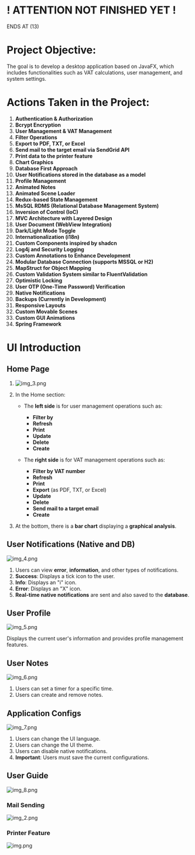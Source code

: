 # ! ATTENTION NOT FINISHED YET !
ENDS AT (13)
# Project Objective:
The goal is to develop a desktop application based on JavaFX, which includes functionalities such as VAT calculations, user management, and system settings.

# Actions Taken in the Project:

1. **Authentication & Authorization**
2. **Bcrypt Encryption**
3. **User Management & VAT Management**
4. **Filter Operations**
5. **Export to PDF, TXT, or Excel**
6. **Send mail to the target email via SendGrid API**
7. **Print data to the printer feature**
8. **Chart Graphics**
9. **Database First Approach**
10. **User Notifications stored in the database as a model**
11. **Profile Management**
12. **Animated Notes**
13. **Animated Scene Loader**
14. **Redux-based State Management**
15. **MsSQL RDMS (Relational Database Management System)**
16. **Inversion of Control (IoC)**
17. **MVC Architecture with Layered Design**
18. **User Document (WebView Integration)**
19. **Dark/Light Mode Toggle**
20. **Internationalization (i18n)**
21. **Custom Components inspired by shadcn**
22. **Log4j and Security Logging**
23. **Custom Annotations to Enhance Development**
24. **Modular Database Connection (supports MSSQL or H2)**
25. **MapStruct for Object Mapping**
26. **Custom Validation System similar to FluentValidation**
27. **Optimistic Locking**
28. **User OTP (One-Time Password) Verification**
29. **Native Notifications**
30. **Backups (Currently in Development)**
31. **Responsive Layouts**
32. **Custom Movable Scenes**
33. **Custom GUI Animations**
34. **Spring Framework**

# UI Introduction

## Home Page
1. ![img_3.png](img_3.png)

2. In the Home section:

    - The **left side** is for user management operations such as:
        - **Filter by**
        - **Refresh**
        - **Print**
        - **Update**
        - **Delete**
        - **Create**

    - The **right side** is for VAT management operations such as:
        - **Filter by VAT number**
        - **Refresh**
        - **Print**
        - **Export** (as PDF, TXT, or Excel)
        - **Update**
        - **Delete**
        - **Send mail to a target email**
        - **Create**

3. At the bottom, there is a **bar chart** displaying a **graphical analysis**.

## User Notifications (Native and DB)

![img_4.png](img_4.png)

1. Users can view **error**, **information**, and other types of notifications.
2. **Success**: Displays a tick icon to the user.
3. **Info**: Displays an "i" icon.
4. **Error**: Displays an "X" icon.
5. **Real-time native notifications** are sent and also saved to the **database**.

## User Profile

![img_5.png](img_5.png)

Displays the current user's information and provides profile management features.

## User Notes

![img_6.png](img_6.png)

1. Users can set a timer for a specific time.
2. Users can create and remove notes.


## Application Configs

![img_7.png](img_7.png)

1. Users can change the UI language.
2. Users can change the UI theme.
3. Users can disable native notifications.
4. **Important**: Users must save the current configurations.

## User Guide
![img_8.png](img_8.png)

### Mail Sending
![img_2.png](img_2.png)
### Printer Feature
![img.png](img.png)